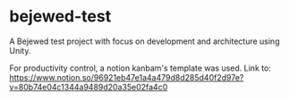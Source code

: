 # bejewed-test
A Bejewed test project with focus on development and architecture using Unity.

For productivity control, a notion kanbam's template was used.
Link to: https://www.notion.so/96921eb47e1a4a479d8d285d40f2d97e?v=80b74e04c1344a9489d20a35e02fa4c0
